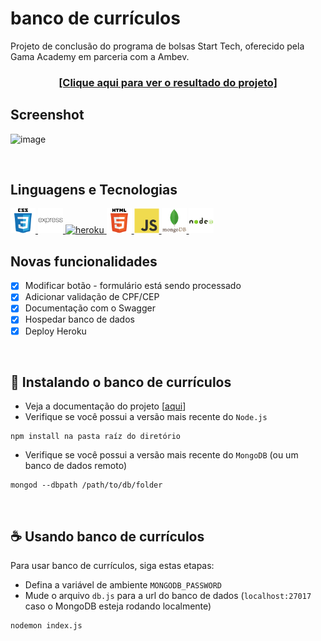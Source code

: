# banco de currículos
Projeto de conclusão do programa de bolsas Start Tech, oferecido pela Gama Academy em parceria com a Ambev. 

 <h3 align="center">
<a href="https://banco-de-curriculos.herokuapp.com/">[Clique aqui para ver o resultado do projeto]<a>
</h3>

<h2 align="left">Screenshot</h2>
  
![image](https://user-images.githubusercontent.com/71384460/131199065-76cdd9b2-beb2-45d3-aa27-ea63752b273c.png)
 
   <br/>
  
   ## <h2 align="left"> Linguagens e Tecnologias</h2>
<p align="left"> <a href="https://www.w3schools.com/css/" target="_blank"> <img src="https://raw.githubusercontent.com/devicons/devicon/master/icons/css3/css3-original-wordmark.svg" alt="css3" width="40" height="40"/> </a> <a href="https://expressjs.com" target="_blank"> <img src="https://raw.githubusercontent.com/devicons/devicon/master/icons/express/express-original-wordmark.svg" alt="express" width="40" height="40"/> </a> <a href="https://heroku.com" target="_blank"> <img src="https://www.vectorlogo.zone/logos/heroku/heroku-icon.svg" alt="heroku" width="40" height="40"/> </a> <a href="https://www.w3.org/html/" target="_blank"> <img src="https://raw.githubusercontent.com/devicons/devicon/master/icons/html5/html5-original-wordmark.svg" alt="html5" width="40" height="40"/> </a> <a href="https://developer.mozilla.org/en-US/docs/Web/JavaScript" target="_blank"> <img src="https://raw.githubusercontent.com/devicons/devicon/master/icons/javascript/javascript-original.svg" alt="javascript" width="40" height="40"/> </a> <a href="https://www.mongodb.com/" target="_blank"> <img src="https://raw.githubusercontent.com/devicons/devicon/master/icons/mongodb/mongodb-original-wordmark.svg" alt="mongodb" width="40" height="40"/> </a> <a href="https://nodejs.org" target="_blank"> <img src="https://raw.githubusercontent.com/devicons/devicon/master/icons/nodejs/nodejs-original-wordmark.svg" alt="nodejs" width="40" height="40"/> </a>

<br/>  
   <h2 align="left"> Novas funcionalidades </h2>
  
- [x] Modificar botão - formulário está sendo processado
- [x] Adicionar validação de CPF/CEP
- [x] Documentação com o Swagger
- [x] Hospedar banco de dados 
- [x] Deploy Heroku

 <br/>
  
## 🚀 Instalando o banco de currículos
  
 
* Veja a documentação do projeto [[aqui](https://banco-de-curriculos.herokuapp.com/docs/)]
* Verifique se você possui a versão mais recente do `Node.js`
  
```
npm install na pasta raíz do diretório
```
  
* Verifique se você possui a versão mais recente do `MongoDB` (ou um banco de dados remoto)
  
```
mongod --dbpath /path/to/db/folder
```
  
   <br/>
  

## ☕ Usando banco de currículos

Para usar banco de currículos, siga estas etapas:
  
* Defina a variável de ambiente `MONGODB_PASSWORD`
* Mude o arquivo `db.js` para a url do banco de dados (`localhost:27017` caso o MongoDB esteja rodando localmente)

```
nodemon index.js
```



